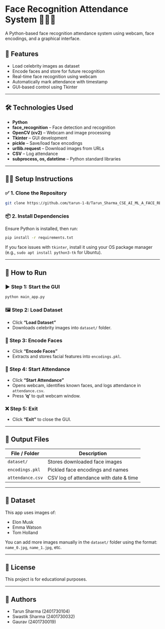 # Face Recognition Attendance System 🎥🧑‍💼

A Python-based face recognition attendance system using webcam, face encodings, and a graphical interface.

## 📌 Features
- Load celebrity images as dataset
- Encode faces and store for future recognition
- Real-time face recognition using webcam
- Automatically mark attendance with timestamp
- GUI-based control using Tkinter

---

## 🛠️ Technologies Used

- **Python**
- **face_recognition** – Face detection and recognition
- **OpenCV (cv2)** – Webcam and image processing
- **Tkinter** – GUI development
- **pickle** – Save/load face encodings
- **urllib.request** – Download images from URLs
- **CSV** – Log attendance
- **subprocess, os, datetime** – Python standard libraries

---

## 🧑‍💻 Setup Instructions

### ✅ 1. Clone the Repository
```bash
git clone https://github.com/tarun-1-8/Tarun_Sharma_CSE_AI_ML_A_FACE_RECOGNITION_USING_PYTHON/tree/main
```

### 📦 2. Install Dependencies
Ensure Python is installed, then run:
```bash
pip install -r requirements.txt
```

If you face issues with `tkinter`, install it using your OS package manager (e.g., `sudo apt install python3-tk` for Ubuntu).

---

## 🚀 How to Run

### ▶️ Step 1: Start the GUI
```bash
python main_app.py
```

### 🖼️ Step 2: Load Dataset
- Click **“Load Dataset”**
- Downloads celebrity images into `dataset/` folder.

### 🧠 Step 3: Encode Faces
- Click **“Encode Faces”**
- Extracts and stores facial features into `encodings.pkl`.

### 🎥 Step 4: Start Attendance
- Click **“Start Attendance”**
- Opens webcam, identifies known faces, and logs attendance in `attendance.csv`.
- Press **‘q’** to quit webcam window.

### ❌ Step 5: Exit
- Click **“Exit”** to close the GUI.

---

## 📁 Output Files

| File / Folder        | Description                             |
|----------------------|-----------------------------------------|
| `dataset/`           | Stores downloaded face images           |
| `encodings.pkl`      | Pickled face encodings and names        |
| `attendance.csv`     | CSV log of attendance with date & time  |

---

## 📸 Dataset
This app uses images of:
- Elon Musk
- Emma Watson
- Tom Holland

You can add more images manually in the `dataset/` folder using the format: `name_0.jpg`, `name_1.jpg`, etc.

---

## 📝 License
This project is for educational purposes.

---

## 🙌 Authors
- Tarun Sharma (2401730104)  
- Swastik Sharma (2401730032)  
- Gaurav (2401730019)
